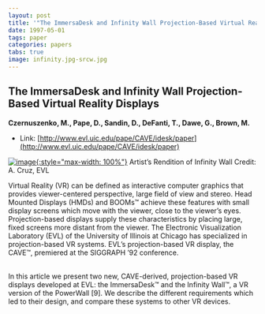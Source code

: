```yaml
---
layout: post
title: '"The ImmersaDesk and Infinity Wall Projection-Based Virtual Reality Displays"'
date: 1997-05-01
tags: paper
categories: papers
tabs: true
image: infinity.jpg-srcw.jpg
---
```


## The ImmersaDesk and Infinity Wall Projection-Based Virtual Reality Displays
**Czernuszenko, M., Pape, D., Sandin, D., DeFanti, T., Dawe, G., Brown, M.**
- Link: [http://www.evl.uic.edu/pape/CAVE/idesk/paper](http://www.evl.uic.edu/pape/CAVE/idesk/paper)


[![image](https://www.evl.uic.edu/output/originals/infinity.jpg-srcw.jpg){:style="max-width: 100%"}](https://www.evl.uic.edu/output/originals/infinity.jpg-srcw.jpg)
Artist&rsquo;s Rendition of Infinity Wall
Credit: A. Cruz, EVL

Virtual Reality (VR) can be defined as interactive computer graphics that provides viewer-centered perspective, large field of view and stereo. Head Mounted Displays (HMDs) and BOOMs&trade; achieve these features with small display screens which move with the viewer, close to the viewer&rsquo;s eyes. Projection-based displays supply these characteristics by placing large, fixed screens more distant from the viewer. The Electronic Visualization Laboratory (EVL) of the University of Illinois at Chicago has specialized in projection-based VR systems. EVL&rsquo;s projection-based VR display, the CAVE&trade;, premiered at the SIGGRAPH &rsquo;92 conference.<br><br>

In this article we present two new, CAVE-derived, projection-based VR displays developed at EVL: the ImmersaDesk&trade; and the Infinity Wall&trade;, a VR version of the PowerWall [9]. We describe the different requirements which led to their design, and compare these systems to other VR devices.